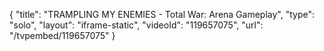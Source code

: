 {
    "title": "TRAMPLING MY ENEMIES - Total War: Arena Gameplay",
    "type": "solo",
    "layout": "iframe-static",
    "videoId": "119657075",
    "url": "\/tvpembed\/119657075"
}